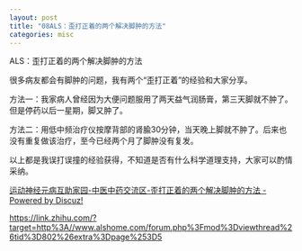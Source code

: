 ```yaml
---
layout: post
title: "08ALS：歪打正着的两个解决脚肿的方法"
categories: misc
---
```

ALS：歪打正着的两个解决脚肿的方法

很多病友都会有脚肿的问题，我有两个“歪打正着”的经验和大家分享。

方法一：我家病人曾经因为大便问题服用了两天益气润肠膏，第三天脚就不肿了。但是停药以后一星期，脚又肿了。

方法二：用低中频治疗仪按摩背部的肾腧30分钟，当天晚上脚就不肿了。后来也没有重复做该治疗，至今已经两个月了脚肿没有复发。

以上都是我误打误撞的经验获得，不知道是否有什么科学道理支持，大家可以酌情采纳。

[运动神经元病互助家园-中医中药交流区-歪打正着的两个解决脚肿的方法 - Powered by Discuz!](https://link.zhihu.com/?target=http%3A//www.alshome.com/forum.php%3Fmod%3Dviewthread%26tid%3D802%26extra%3Dpage%253D5)

https://link.zhihu.com/?target=http%3A//www.alshome.com/forum.php%3Fmod%3Dviewthread%26tid%3D802%26extra%3Dpage%253D5
